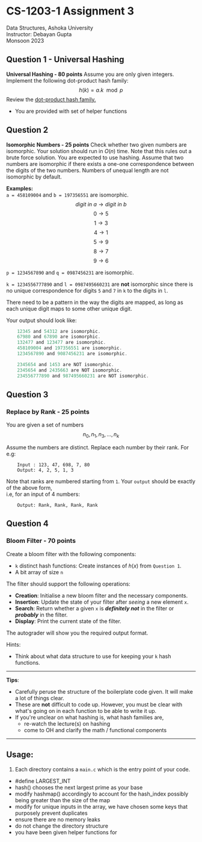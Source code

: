 # CS-1203-1 Assignment 3
Data Structures, Ashoka University  
Instructor: Debayan Gupta  
Monsoon 2023  

## Question 1 - Universal Hashing
**Universal Hashing - 80 points**
Assume you are only given integers. Implement the following dot-product hash family:
$$ h(k) = a.k \mod p $$
Review the [dot-product hash family.](https://youtu.be/z0lJ2k0sl1g)

+ You are provided with set of helper functions

## Question 2 
**Isomorphic Numbers - 25 points**
Check whether two given numbers are isomorphic. Your solution should run in $O(n)$ time. Note that this rules out a brute force solution. You are expected to use hashing. 
Assume that two numbers are isomorphic if there exists a one-one correspondence between the digits of the two numbers. Numbers of unequal length are not isomorphic by default.

**Examples:**  
`a = 458109004` and `b = 197356551` are isomorphic. 
$$ digit\ in\ a \rightarrow digit\ in\ b $$
$$ 0 \rightarrow 5 $$
$$ 1 \rightarrow 3 $$
$$ 4 \rightarrow 1 $$
$$ 5 \rightarrow 9 $$
$$ 8 \rightarrow 7 $$
$$ 9 \rightarrow 6 $$

`p = 1234567890` and `q = 0987456231` are isomorphic.

`k = 1234556777890` and `l = 0987495660231` are **not** isomorphic since there is no unique correspondence for digits `5` and `7` in `k` to the digits in `l`.

There need to be a pattern in the way the digits are mapped, as long as each unique digit maps to some other unique digit. 

Your output should look like:
```C
    12345 and 54312 are isomorphic.
    67980 and 67890 are isomorphic.
    132477 and 123477 are isomorphic.
    458109004 and 197356551 are isomorphic. 
    1234567890 and 9087456231 are isomorphic.

    2345654 and 1453 are NOT isomorphic.
    2345654 and 2435663 are NOT isomorphic.
    234556777890 and 987495660231 are NOT isomorphic.
```

## Question 3
### Replace by Rank - 25 points
You are given a set of numbers 
$$ n_0, n_1, n_3, \dots, n_k $$

Assume the numbers are distinct. Replace each number by their rank. For e.g:
```
    Input : 123, 47, 698, 7, 80
    Output: 4, 2, 5, 1, 3
```

Note that ranks are numbered starting from `1`. Your `output` should be exactly of the above form,  
i.e, for an input of 4 numbers:
```
    Output: Rank, Rank, Rank, Rank
```

## Question 4 
### Bloom Filter - 70 points
Create a bloom filter with the following components: 
+ `k` distinct hash functions: Create instances of $h(x)$ from `Question 1`.
+ A bit array of size `n`

The filter should support the following operations:
+ **Creation**:  Initialise a new bloom filter and the necessary components.
+ **Insertion**: Update the state of your filter after *seeing* a new element `x`.
+ **Search**: Return whether a given `x` is ***definitely not*** in the filter or ***probably*** in the filter.
+ **Display**: Print the current state of the filter.

The autograder will show you the required output format.

Hints: 
- Think about what data structure to use for keeping your `k` hash functions.


--- 
**Tips**:
- Carefully peruse the structure of the boilerplate code given. It will make a lot of things clear.
- These are **not** difficult to code up. However, you must be clear with what's going on in each function to be able to write it up.
- If you're unclear on what hashing is, what hash families are, 
    + re-watch the lecture(s) on hashing
    + come to OH and clarify the math / functional components

---

## Usage:
1. Each directory contains a `main.c` which is the entry point of your code.

- #define LARGEST_INT
- hash() chooses the next largest prime as your base
- modify hashmap() accordingly to account for the hash_index possibly being greater than the size of the map
- modify for unique inputs in the array, we have chosen some keys that purposely prevent duplicates
- ensure there are no memory leaks 
- do not change the directory structure
- you have been given helper functions for 